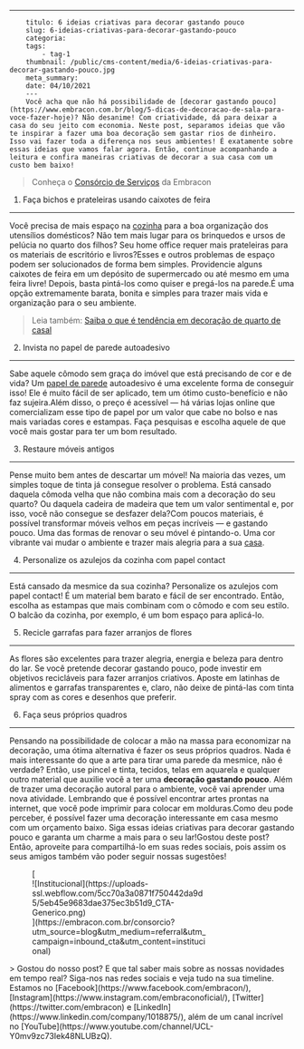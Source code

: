 ---
        titulo: 6 ideias criativas para decorar gastando pouco
        slug: 6-ideias-criativas-para-decorar-gastando-pouco
        categoria: 
        tags:
            - tag-1
        thumbnail: /public/cms-content/media/6-ideias-criativas-para-decorar-gastando-pouco.jpg
        meta_summary: 
        date: 04/10/2021
        ---
        Você acha que não há possibilidade de [decorar gastando pouco](https://www.embracon.com.br/blog/5-dicas-de-decoracao-de-sala-para-voce-fazer-hoje)? Não desanime! Com criatividade, dá para deixar a casa do seu jeito com economia. Neste post, separamos ideias que vão te inspirar a fazer uma boa decoração sem gastar rios de dinheiro. Isso vai fazer toda a diferença nos seus ambientes! É exatamente sobre essas ideias que vamos falar agora. Então, continue acompanhando a leitura e confira maneiras criativas de decorar a sua casa com um custo bem baixo!

> Conheça o [Consórcio de Serviços](https://www.embracon.com.br/consorcio-servicos) da Embracon

1. Faça bichos e prateleiras usando caixotes de feira
-----------------------------------------------------

Você precisa de mais espaço na [cozinha](https://www.embracon.com.br/blog/como-ter-uma-cozinha-funcional-em-casa) para a boa organização dos utensílios domésticos? Não tem mais lugar para os brinquedos e ursos de pelúcia no quarto dos filhos? Seu home office requer mais prateleiras para os materiais de escritório e livros?Esses e outros problemas de espaço podem ser solucionados de forma bem simples. Providencie alguns caixotes de feira em um depósito de supermercado ou até mesmo em uma feira livre! Depois, basta pintá-los como quiser e pregá-los na parede.É uma opção extremamente barata, bonita e simples para trazer mais vida e organização para o seu ambiente.

> Leia também: [Saiba o que é tendência em decoração de quarto de casal](https://www.embracon.com.br/blog/saiba-o-que-e-tendencia-em-decoracao-de-quarto-de-casal)

2. Invista no papel de parede autoadesivo
-----------------------------------------

Sabe aquele cômodo sem graça do imóvel que está precisando de cor e de vida? Um [papel de parede](https://www.embracon.com.br/blog/vale-a-pena-usar-papel-de-parede-na-decoracao) autoadesivo é uma excelente forma de conseguir isso! Ele é muito fácil de ser aplicado, tem um ótimo custo-benefício e não faz sujeira.Além disso, o preço é acessível — há várias lojas online que comercializam esse tipo de papel por um valor que cabe no bolso e nas mais variadas cores e estampas. Faça pesquisas e escolha aquele de que você mais gostar para ter um bom resultado.

3. Restaure móveis antigos
--------------------------

Pense muito bem antes de descartar um móvel! Na maioria das vezes, um simples toque de tinta já consegue resolver o problema. Está cansado daquela cômoda velha que não combina mais com a decoração do seu quarto? Ou daquela cadeira de madeira que tem um valor sentimental e, por isso, você não consegue se desfazer dela?Com poucos materiais, é possível transformar móveis velhos em peças incríveis — e gastando pouco. Uma das formas de renovar o seu móvel é pintando-o. Uma cor vibrante vai mudar o ambiente e trazer mais alegria para a sua [casa](https://www.embracon.com.br/blog/5-coisas-que-voce-precisa-saber-para-construir-uma-casa).

4. Personalize os azulejos da cozinha com papel contact
-------------------------------------------------------

Está cansado da mesmice da sua cozinha? Personalize os azulejos com papel contact! É um material bem barato e fácil de ser encontrado. Então, escolha as estampas que mais combinam com o cômodo e com seu estilo. O balcão da cozinha, por exemplo, é um bom espaço para aplicá-lo.

5. Recicle garrafas para fazer arranjos de flores
-------------------------------------------------

As flores são excelentes para trazer alegria, energia e beleza para dentro do lar. Se você pretende decorar gastando pouco, pode investir em objetivos recicláveis para fazer arranjos criativos. Aposte em latinhas de alimentos e garrafas transparentes e, claro, não deixe de pintá-las com tinta spray com as cores e desenhos que preferir.

6. Faça seus próprios quadros
-----------------------------

Pensando na possibilidade de colocar a mão na massa para economizar na decoração, uma ótima alternativa é fazer os seus próprios quadros. Nada é mais interessante do que a arte para tirar uma parede da mesmice, não é verdade? Então, use pincel e tinta, tecidos, telas em aquarela e qualquer outro material que auxilie você a ter uma **decoração gastando pouco**. Além de trazer uma decoração autoral para o ambiente, você vai aprender uma nova atividade. Lembrando que é possível encontrar artes prontas na internet, que você pode imprimir para colocar em molduras.Como deu pode perceber, é possível fazer uma decoração interessante em casa mesmo com um orçamento baixo. Siga essas ideias criativas para decorar gastando pouco e garanta um charme a mais para o seu lar!Gostou deste post? Então, aproveite para compartilhá-lo em suas redes sociais, pois assim os seus amigos também vão poder seguir nossas sugestões!

<figure class="w-richtext-figure-type-image w-richtext-align-center" style="max-width:310px">[<div>![Institucional](https://uploads-ssl.webflow.com/5cc70a3a0871f750442da9d5/5eb45e9683dae375ec3b51d9_CTA-Generico.png)</div>](https://embracon.com.br/consorcio?utm_source=blog&utm_medium=referral&utm_campaign=inbound_cta&utm_content=institucional)</figure>> Gostou do nosso post? E que tal saber mais sobre as nossas novidades em tempo real? Siga-nos nas redes sociais e veja tudo na sua timeline. Estamos no [Facebook](https://www.facebook.com/embracon/), [Instagram](https://www.instagram.com/embraconoficial/), [Twitter](https://twitter.com/embracon) e [LinkedIn](https://www.linkedin.com/company/1018875/), além de um canal incrível no [YouTube](https://www.youtube.com/channel/UCL-Y0mv9zc73Iek48NLUBzQ).
        